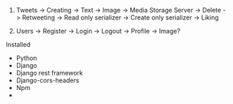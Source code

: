 1. Tweets
    -> Creating
        -> Text
        -> Image -> Media Storage Server
    -> Delete
    -> Retweeting
        -> Read only serializer
        -> Create only serializer
    -> Liking

2. Users
    -> Register
    -> Login
    -> Logout
    -> Profile
        -> Image?

Installed
 - Python
 - Django
 - Django rest framework
 - Django-cors-headers
 - Npm
 - 